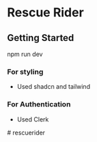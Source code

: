 # Rescue Rider

## Getting Started
npm run dev

### For styling
- Used shadcn and tailwind

### For Authentication
- Used Clerk

#   r e s c u e r i d e r  
 